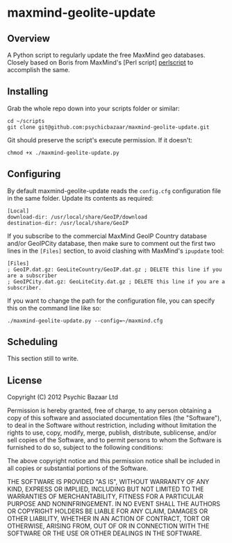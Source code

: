 # maxmind-geolite-update

## Overview

A Python script to regularly update the free MaxMind geo databases. Closely based on Boris from MaxMind's [Perl script] [perlscript] to accomplish the same.

## Installing

Grab the whole repo down into your scripts folder or similar:

    cd ~/scripts
    git clone git@github.com:psychicbazaar/maxmind-geolite-update.git

Git should preserve the script's execute permission. If it doesn't:

    chmod +x ./maxmind-geolite-update.py

## Configuring

By default maxmind-geolite-update reads the `config.cfg` configuration file in the same folder. Update its contents as required:

    [Local]
    download-dir: /usr/local/share/GeoIP/download
    destination-dir: /usr/local/share/GeoIP 

If you subscribe to the commercial MaxMind GeoIP Country database and/or GeoIPCity database, then make sure to comment out the first two lines in the `[Files]` section, to avoid clashing with MaxMind's `ipupdate` tool:

    [Files]
    ; GeoIP.dat.gz: GeoLiteCountry/GeoIP.dat.gz ; DELETE this line if you are a subscriber
    ; GeoIPCity.dat.gz: GeoLiteCity.dat.gz ; DELETE this line if you are a subscriber.

If you want to change the path for the configuration file, you can specify this on the command line like so:

    ./maxmind-geolite-update.py --config=~/maxmind.cfg

## Scheduling

This section still to write.

[perlscript]: http://forum.maxmind.com/viewtopic.php?f=13&t=1453

## License

Copyright (C) 2012 Psychic Bazaar Ltd

Permission is hereby granted, free of charge, to any person obtaining a copy of this software and associated documentation files (the "Software"), to deal in the Software without restriction, including without limitation the rights to use, copy, modify, merge, publish, distribute, sublicense, and/or sell copies of the Software, and to permit persons to whom the Software is furnished to do so, subject to the following conditions:

The above copyright notice and this permission notice shall be included in all copies or substantial portions of the Software.

THE SOFTWARE IS PROVIDED "AS IS", WITHOUT WARRANTY OF ANY KIND, EXPRESS OR IMPLIED, INCLUDING BUT NOT LIMITED TO THE WARRANTIES OF MERCHANTABILITY, FITNESS FOR A PARTICULAR PURPOSE AND NONINFRINGEMENT. IN NO EVENT SHALL THE AUTHORS OR COPYRIGHT HOLDERS BE LIABLE FOR ANY CLAIM, DAMAGES OR OTHER LIABILITY, WHETHER IN AN ACTION OF CONTRACT, TORT OR OTHERWISE, ARISING FROM, OUT OF OR IN CONNECTION WITH THE SOFTWARE OR THE USE OR OTHER DEALINGS IN THE SOFTWARE.
